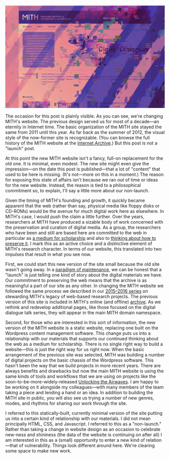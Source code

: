 ![Glitch-style screenshot of the previous MITH homepage](../images/mith-2020-before-screenshot-glitch-cropped.png)

The occasion for this post is plainly visible. As you can see, we're changing MITH's website. The previous design served us for most of a decade—an eternity in Internet time. The basic organization of the MITH site stayed the same from 2011 until this year. As far back as the summer of 2012, the visual style of the now-former site is recognizable. (You can browse the full history of the MITH website at the [Internet Archive](https://web.archive.org/web/*/mith.umd.edu).) But this post is not a "launch" post.

At this point the new MITH website isn't a fancy, full-on replacement for the old one. It is minimal, even modest. The new site might even give the impression—on the date this post is published—that a lot of "content" that used to be here is missing. (It's not—more on this in a moment.) The reason for exposing this state of affairs isn't because we ran out of time or ideas for the new website. Instead, the reason is tied to a philosophical commitment so, to explain, I'll say a little more about our non-launch.

Given the timing of MITH's founding and growth, it quickly became apparent that the web (rather than say, physical media like floppy disks or CD-ROMs) would be the avenue for much digital work here as elsewhere. In MITH's case, I would push the claim a little further. Over the years, researchers at MITH have produced a sizable body of work concerned with the preservation and curation of digital media. As a group, the researchers who have been and still are based here are committed to the web in particular as [a medium for scholarship](http://smallaxe.net/sxarchipelagos/issue03/parham/parham.html) and also to [thinking about how to preserve it](https://inkdroid.org/2020/10/28/seeing-software/). I mark this as an active choice and a distinctive element of MITH's research character. In terms of our website, this translated into two impulses that result in what you see now.

First, we could start this new version of the site small because the old site wasn't going away. In a [paradigm of maintenance](https://themaintainers.org/), we can be honest that a "launch" is just telling one kind of story about the digital materials we have. Our commitment to preserving the web means that the archive is as meaningful a part of our site as any other. In changing the MITH website we followed the same process we described in our [2015–2016 series](https://archive.mith.umd.edu/mith-2020/tag/mith-digital-stewardship-series/) on stewarding MITH's legacy of web-based research projects. The previous version of this site is included in MITH's online (and offline) [archive](https://archive.mith.umd.edu/mith-2020/). As we rethink and redevelop additional pages, like those focused on the digital dialogue talk series, they will appear in the main MITH domain namespace.

Second, for those who are interested in this sort of information, the new version of the MITH website is a static website, replacing one built on the Wordpress content management software. This change puts us into a relationship with our materials that supports our continued thinking about the web as a medium for scholarship. There is no single right way to build a website—this is just the right way for us right now. When the basic arrangement of the previous site was selected, MITH was building a number of digital projects on the basic chassis of the Wordpress software. This hasn't been the way that we build projects in more recent years. There are always benefits and drawbacks but now the main MITH website is using the same kinds of tools and workflows that we are using on projects like the soon-to-be-more-widely-released [Unlocking the Airwaves](https://archive.mith.umd.edu/mith-2020/research/unlocking-the-airwaves/). I am happy to be working on it alongside my colleagues—with many members of the team taking a piece and lending a hand or an idea. In addition to building the MITH site in public, you will also see us trying a number of new genres, modes, and rhythms for sharing our work through the site.

I referred to this statically-built, currently minimal version of the site putting us into a certain kind of relationship with our materials. I did not mean principally HTML, CSS, and Javascript. I referred to this as a "non-launch." Rather than taking a change in website design as an occasion to celebrate new-ness and shininess (the data of the website is continuing on after all) I am interested in this as a (small) opportunity to enter a new kind of relation—that of vulnerability. Things look different around here. We're clearing some space to make new work. 